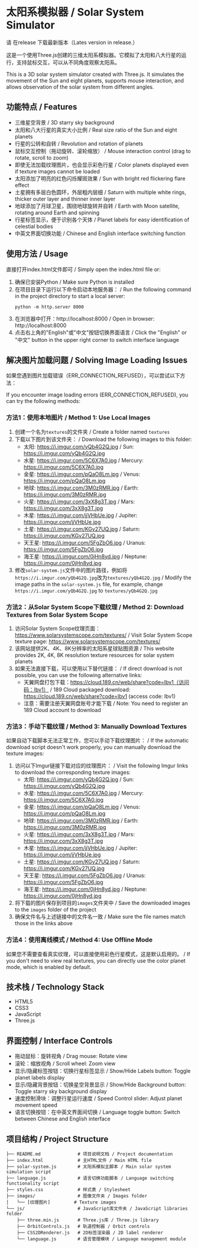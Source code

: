 # 太阳系模拟器 / Solar System Simulator

请 在release 下载最新版本（Lates version in release.）

这是一个使用Three.js创建的三维太阳系模拟器。它模拟了太阳和八大行星的运行，支持鼠标交互，可以从不同角度观察太阳系。

This is a 3D solar system simulator created with Three.js. It simulates the movement of the Sun and eight planets, supports mouse interaction, and allows observation of the solar system from different angles.

## 功能特点 / Features
- 三维星空背景 / 3D starry sky background
- 太阳和八大行星的真实大小比例 / Real size ratio of the Sun and eight planets
- 行星的公转和自转 / Revolution and rotation of planets
- 鼠标交互控制（拖动旋转、滚轮缩放） / Mouse interaction control (drag to rotate, scroll to zoom)
- 即使无法加载纹理图片，也会显示彩色行星 / Color planets displayed even if texture images cannot be loaded
- 太阳添加了明亮的红色闪烁耀斑效果 / Sun with bright red flickering flare effect
- 土星拥有多层白色圆环，外层粗内层细 / Saturn with multiple white rings, thicker outer layer and thinner inner layer
- 地球添加了月球卫星，围绕地球旋转并自转 / Earth with Moon satellite, rotating around Earth and spinning
- 行星标签显示，便于识别各个天体 / Planet labels for easy identification of celestial bodies
- 中英文界面切换功能 / Chinese and English interface switching function

## 使用方法 / Usage
直接打开index.html文件即可 / Simply open the index.html file or:
1. 确保已安装Python / Make sure Python is installed
2. 在项目目录下运行以下命令启动本地服务器： / Run the following command in the project directory to start a local server:
   ```
   python -m http.server 8000
   ```
3. 在浏览器中打开：http://localhost:8000 / Open in browser: http://localhost:8000
4. 点击右上角的"English"或"中文"按钮切换界面语言 / Click the "English" or "中文" button in the upper right corner to switch interface language

## 解决图片加载问题 / Solving Image Loading Issues
如果您遇到图片加载错误（ERR_CONNECTION_REFUSED），可以尝试以下方法：

If you encounter image loading errors (ERR_CONNECTION_REFUSED), you can try the following methods:

### 方法1：使用本地图片 / Method 1: Use Local Images
1. 创建一个名为`textures`的文件夹 / Create a folder named `textures`
2. 下载以下图片到该文件夹： / Download the following images to this folder:
   - 太阳: https://i.imgur.com/yQb4G2Q.jpg / Sun: https://i.imgur.com/yQb4G2Q.jpg
   - 水星: https://i.imgur.com/5C6X7A0.jpg / Mercury: https://i.imgur.com/5C6X7A0.jpg
   - 金星: https://i.imgur.com/pQaO8Lm.jpg / Venus: https://i.imgur.com/pQaO8Lm.jpg
   - 地球: https://i.imgur.com/3M0zRMR.jpg / Earth: https://i.imgur.com/3M0zRMR.jpg
   - 火星: https://i.imgur.com/3xX8g3T.jpg / Mars: https://i.imgur.com/3xX8g3T.jpg
   - 木星: https://i.imgur.com/jjVHbUe.jpg / Jupiter: https://i.imgur.com/jjVHbUe.jpg
   - 土星: https://i.imgur.com/KGv27UQ.jpg / Saturn: https://i.imgur.com/KGv27UQ.jpg
   - 天王星: https://i.imgur.com/5FgZbO6.jpg / Uranus: https://i.imgur.com/5FgZbO6.jpg
   - 海王星: https://i.imgur.com/0jHn8yd.jpg / Neptune: https://i.imgur.com/0jHn8yd.jpg
3. 修改`solar-system.js`文件中的图片路径，例如将`https://i.imgur.com/yQb4G2Q.jpg`改为`textures/yQb4G2Q.jpg` / Modify the image paths in the `solar-system.js` file, for example, change `https://i.imgur.com/yQb4G2Q.jpg` to `textures/yQb4G2Q.jpg`

### 方法2：从Solar System Scope下载纹理 / Method 2: Download Textures from Solar System Scope
1. 访问Solar System Scope纹理页面：https://www.solarsystemscope.com/textures/ / Visit Solar System Scope texture page: https://www.solarsystemscope.com/textures/
2. 该网站提供2K、4K、8K分辨率的太阳系星球贴图资源 / This website provides 2K, 4K, 8K resolution texture resources for solar system planets
3. 如果无法直接下载，可以使用以下替代链接： / If direct download is not possible, you can use the following alternative links:
   - 天翼网盘打包下载：https://cloud.189.cn/web/share?code=lbv1（访问码：lbv1） / 189 Cloud packaged download: https://cloud.189.cn/web/share?code=lbv1 (access code: lbv1)
   - 注意：需要注册天翼网盘账号才能下载 / Note: You need to register an 189 Cloud account to download

### 方法3：手动下载纹理 / Method 3: Manually Download Textures
如果自动下载脚本无法正常工作，您可以手动下载纹理图片： / If the automatic download script doesn't work properly, you can manually download the texture images:
1. 访问以下Imgur链接下载对应的纹理图片： / Visit the following Imgur links to download the corresponding texture images:
   - 太阳: https://i.imgur.com/yQb4G2Q.jpg / Sun: https://i.imgur.com/yQb4G2Q.jpg
   - 水星: https://i.imgur.com/5C6X7A0.jpg / Mercury: https://i.imgur.com/5C6X7A0.jpg
   - 金星: https://i.imgur.com/pQaO8Lm.jpg / Venus: https://i.imgur.com/pQaO8Lm.jpg
   - 地球: https://i.imgur.com/3M0zRMR.jpg / Earth: https://i.imgur.com/3M0zRMR.jpg
   - 火星: https://i.imgur.com/3xX8g3T.jpg / Mars: https://i.imgur.com/3xX8g3T.jpg
   - 木星: https://i.imgur.com/jjVHbUe.jpg / Jupiter: https://i.imgur.com/jjVHbUe.jpg
   - 土星: https://i.imgur.com/KGv27UQ.jpg / Saturn: https://i.imgur.com/KGv27UQ.jpg
   - 天王星: https://i.imgur.com/5FgZbO6.jpg / Uranus: https://i.imgur.com/5FgZbO6.jpg
   - 海王星: https://i.imgur.com/0jHn8yd.jpg / Neptune: https://i.imgur.com/0jHn8yd.jpg
2. 将下载的图片保存到项目的`images`文件夹中 / Save the downloaded images to the `images` folder of the project
3. 确保文件名与上述链接中的文件名一致 / Make sure the file names match those in the links above

### 方法4：使用离线模式 / Method 4: Use Offline Mode
如果您不需要查看真实纹理，可以直接使用彩色行星模式，这是默认启用的。 / If you don't need to view real textures, you can directly use the color planet mode, which is enabled by default.

## 技术栈 / Technology Stack
- HTML5
- CSS3
- JavaScript
- Three.js

## 界面控制 / Interface Controls
- 拖动鼠标：旋转视角 / Drag mouse: Rotate view
- 滚轮：缩放视角 / Scroll wheel: Zoom view
- 显示/隐藏标签按钮：切换行星标签显示 / Show/Hide Labels button: Toggle planet labels display
- 显示/隐藏背景按钮：切换星空背景显示 / Show/Hide Background button: Toggle starry sky background display
- 速度控制滑块：调整行星运行速度 / Speed Control slider: Adjust planet movement speed
- 语言切换按钮：在中英文界面间切换 / Language toggle button: Switch between Chinese and English interface

## 项目结构 / Project Structure
```
├── README.md              # 项目说明文档 / Project documentation
├── index.html             # 主HTML文件 / Main HTML file
├── solar-system.js        # 太阳系模拟主脚本 / Main solar system simulation script
├── language.js            # 语言切换功能脚本 / Language switching functionality script
├── styles.css             # 样式表 / Stylesheet
├── images/                # 图像文件夹 / Images folder
│   └── [纹理图片]         # Texture images
└── js/                    # JavaScript库文件夹 / JavaScript libraries folder
    ├── three.min.js       # Three.js库 / Three.js library
    ├── OrbitControls.js   # 轨道控制器 / Orbit controls
    ├── CSS2DRenderer.js   # 2D标签渲染器 / 2D label renderer
    └── language.js        # 语言管理模块 / Language management module
```
